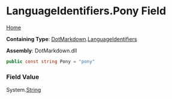 # LanguageIdentifiers\.Pony Field

[Home](../../../README.md)

**Containing Type**: [DotMarkdown](../../README.md)\.[LanguageIdentifiers](../README.md)

**Assembly**: DotMarkdown\.dll

```csharp
public const string Pony = "pony"
```

### Field Value

System\.[String](https://docs.microsoft.com/en-us/dotnet/api/system.string)